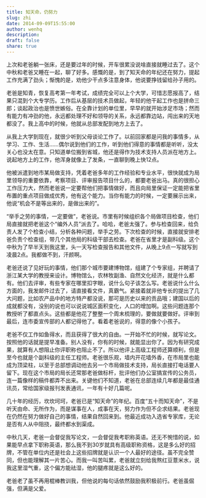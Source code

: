 ```yaml
---
title: 知天命，仍努力
slug: zhi
date: 2014-09-09T15:55:00
author: wenhq
description: 
draft: false
share: true
---
```


上次和老爸躺一张床，还是要过年的时候，开车很累没说啥直接就睡过去了。这个中秋和老爸又睡在一起，聊了好多。感慨的是，到了知天命的年纪还在努力，提起工作充满了劲头；惭愧的是，劝他少干点多注意身体，他说要挣钱留给孙子用的。

老爸是知青，恢复高考第一年考试，成绩完全可以上个大学，可惜志愿报高了，结果只混到个大专学历。工作后从基层的技术员做起，年轻的他干起工作也是拼命三郎；谈起政治也是愤世嫉俗。在全靠计划的单位里，早早的就开始涉足市场；然而有能力有冲劲的他，永远都处理不好和领导的关系，永远都靠边站，闯出来的天地都没了。我上高中的时候，他就从总部发配到地方上去了。

从我上大学到现在，就很少听到父母谈论工作了。以前回家都是问我的事情多，从学习、工作、生活……偶尔说到他们的工作，听到他们得意的事情都是听听，没太关心也没太在意。只知道单位搬到省城，他还是得作为技术支持人员派在地方上。说起地方上的工作，他浑身就像上了发条，一直聊到晚上快12点。

他被派遣到地市某局做支持，凭着老爸多年的工作经验和专业水平，很快就成为局里领导的重要依靠，考察项目、评审报告项目什么的，都要老爸出马。真的很担心工作压力大，然而老爸说一定要帮他们把事情做好，而且向局里保证一定能把省里布置的重点项目做成优秀，他有这个能力。当你有能力的时候，一定要展示出来，他说“机会不是等出来的，是做出来的”。

“举手之劳的事情，一定要做”，老爸说。市里有时候组织各个局做项目检查，他们局直接就把老爸这个“编外人员”派去了。哈哈，老爸太强了。参与检查回来，给负责人发了个检查小结，分析各种问题，举手之劳。下次检查的时候，直接就安排老爸负责个检查组，带几个其他局的科级干部去检查。老爸在省里才是副科级。这个中秋为了早半天到我这里，头一天写检查报告和其他文件，从晚上9点一写就写到凌晨2点。我都做不到，汗颜啊。

老爸还说了见好玩的事情，他们那个城市要建博物馆，组建了个专家组，并聘请了浙江某大学的教授来设计。博物馆么，农林牧副渔、自然文化经济，就是什么都有。他们去评审，有些专家在哪里扣字眼，说什么句子该怎么写。老爸说什么什么方面的，我发邮件过去了，请直接看文件，真霸气。紧接着就非他专长的提出了几大问题，比如农产品中的地方特产都没说，那可是历史以来的贡品哦；建国以后的成就都没有，没别的说也可以说说城区面积变化，人口的增加啊。这些问题连那个教授听了都直点头。这些都是他花了整整一个周末梳理的，要做就要做好。评审到最后，连市委宣传部的人都记得他了。看着老爸说的，得意的像个小孩子。

老爸不仅工作如鱼得水，而且获得了很大的自由。一开始不忙的时候，就写论文。按照他的话就是提早准备。别人没有，你有的时候，就能显出你了。因为有研究成果，就算有人想阻止你评职称也阻止不了。所以他评上高级工程师还算顺利，但是至今也就是个副科级的主任工程师。老爸很乐观，墙内开花墙外香，在市局里也能成为顶梁柱，以至于总部想调动他去另一个市局做技术支持，局长直接打电话要人留下。现在这个市局的局长还常那老爸做标杆，批评他们办公室搞宣传的公务员，连一篇像样的稿件都弄不出来。关键他们不知道，老爸在总部连续几年都是最佳通讯员，常给国家级报刊发表通讯，一年有十好几篇呢。

几十年的经历，坎坎坷坷，老爸已是“知天命”的年纪。百度“五十而知天命”，不是听天由命、无所作为，而是谋事在人，成事在天，努力作为但不企求结果。老爸现在仍然在努力做好自己的事情，结果自然回来到。他最近成功入选省专家库，无论是否有人从中阻挠，最终都水到渠成。

中秋几天，老爸一会督促我写论文，一会督促我考职称英语。还无不惋惜的说，如果能早点拿下职称英语，那么我不到30岁就具有高级职称资格，这是多么好的招牌，不管在单位内还是社会上这些招牌就是认识一个人最好的途径。虽不完全赞同，但也能理解其一片苦心。而我一叫苦叫累，老爸就立刻给我熬红豆薏米水，说我这里湿气重，这个偏方能祛湿，他的腿疼就是这么好的。

老爸老了虽不再用棍棒教训我，但他说的每句话依然鼓励我积极前行。老爸虽倔强，但满是父爱。